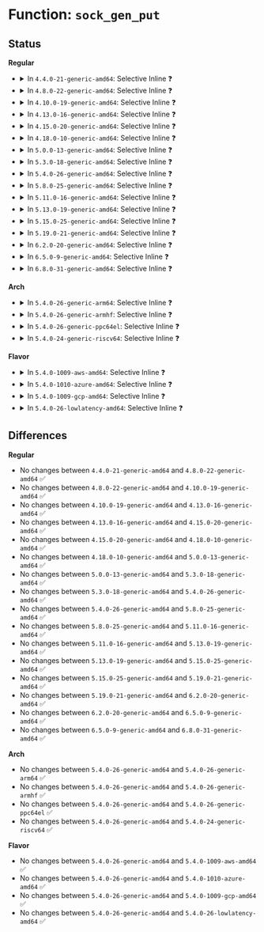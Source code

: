 # Function: <code>sock_gen_put</code>

## Status
<b>Regular</b>
<ul>
<li>
<details>
<summary>In <code>4.4.0-21-generic-amd64</code>: Selective Inline ❓</summary>

```c
void sock_gen_put(struct sock * sk)
```

```json
{
  "name": "sock_gen_put",
  "collision_type": "Unique Global",
  "inline_type": "Selective",
  "funcs": [
    {
      "addr": 18446744071586588544,
      "name": "sock_gen_put",
      "external": true,
      "loc": "net/ipv4/inet_hashtables.c:263",
      "file": "net/ipv4/inet_hashtables.c",
      "inline": "not declared, inlined",
      "caller_inline": [],
      "caller_func": [
        "net/ipv4/inet_hashtables.c:sock_edemux",
        "net/ipv4/inet_hashtables.c:__inet_lookup_established",
        "net/ipv6/inet6_hashtables.c:__inet6_lookup_established"
      ]
    }
  ],
  "symbols": [
    {
      "addr": 18446744071586588544,
      "name": "sock_gen_put",
      "section": ".text",
      "bind": "STB_GLOBAL",
      "size": 177
    }
  ]
}
```
</details>
</li>
<li>
<details>
<summary>In <code>4.8.0-22-generic-amd64</code>: Selective Inline ❓</summary>

```c
void sock_gen_put(struct sock * sk)
```

```json
{
  "name": "sock_gen_put",
  "collision_type": "Unique Global",
  "inline_type": "Selective",
  "funcs": [
    {
      "addr": 18446744071587030416,
      "name": "sock_gen_put",
      "external": true,
      "loc": "net/ipv4/inet_hashtables.c:248",
      "file": "net/ipv4/inet_hashtables.c",
      "inline": "not declared, inlined",
      "caller_inline": [],
      "caller_func": [
        "net/ipv4/inet_hashtables.c:__inet_lookup_established",
        "net/ipv4/inet_hashtables.c:sock_edemux",
        "net/ipv6/inet6_hashtables.c:__inet6_lookup_established"
      ]
    }
  ],
  "symbols": [
    {
      "addr": 18446744071587030416,
      "name": "sock_gen_put",
      "section": ".text",
      "bind": "STB_GLOBAL",
      "size": 172
    }
  ]
}
```
</details>
</li>
<li>
<details>
<summary>In <code>4.10.0-19-generic-amd64</code>: Selective Inline ❓</summary>

```c
void sock_gen_put(struct sock * sk)
```

```json
{
  "name": "sock_gen_put",
  "collision_type": "Unique Global",
  "inline_type": "Selective",
  "funcs": [
    {
      "addr": 18446744071587226528,
      "name": "sock_gen_put",
      "external": true,
      "loc": "net/ipv4/inet_hashtables.c:250",
      "file": "net/ipv4/inet_hashtables.c",
      "inline": "not declared, inlined",
      "caller_inline": [],
      "caller_func": [
        "net/ipv4/inet_hashtables.c:__inet_lookup_established",
        "net/ipv4/inet_hashtables.c:sock_edemux",
        "net/ipv6/inet6_hashtables.c:__inet6_lookup_established"
      ]
    }
  ],
  "symbols": [
    {
      "addr": 18446744071587226528,
      "name": "sock_gen_put",
      "section": ".text",
      "bind": "STB_GLOBAL",
      "size": 172
    }
  ]
}
```
</details>
</li>
<li>
<details>
<summary>In <code>4.13.0-16-generic-amd64</code>: Selective Inline ❓</summary>

```c
void sock_gen_put(struct sock * sk)
```

```json
{
  "name": "sock_gen_put",
  "collision_type": "Unique Global",
  "inline_type": "Selective",
  "funcs": [
    {
      "addr": 18446744071587358576,
      "name": "sock_gen_put",
      "external": true,
      "loc": "net/ipv4/inet_hashtables.c:247",
      "file": "net/ipv4/inet_hashtables.c",
      "inline": "not declared, inlined",
      "caller_inline": [],
      "caller_func": [
        "net/ipv4/inet_hashtables.c:__inet_lookup_established",
        "net/ipv4/inet_hashtables.c:sock_edemux",
        "net/ipv6/inet6_hashtables.c:__inet6_lookup_established"
      ]
    }
  ],
  "symbols": [
    {
      "addr": 18446744071587358576,
      "name": "sock_gen_put",
      "section": ".text",
      "bind": "STB_GLOBAL",
      "size": 141
    }
  ]
}
```
</details>
</li>
<li>
<details>
<summary>In <code>4.15.0-20-generic-amd64</code>: Selective Inline ❓</summary>

```c
void sock_gen_put(struct sock * sk)
```

```json
{
  "name": "sock_gen_put",
  "collision_type": "Unique Global",
  "inline_type": "Selective",
  "funcs": [
    {
      "addr": 18446744071587879232,
      "name": "sock_gen_put",
      "external": true,
      "loc": "net/ipv4/inet_hashtables.c:252",
      "file": "net/ipv4/inet_hashtables.c",
      "inline": "not declared, inlined",
      "caller_inline": [],
      "caller_func": [
        "net/ipv4/inet_hashtables.c:__inet_lookup_established",
        "net/ipv4/inet_hashtables.c:sock_edemux",
        "net/ipv6/inet6_hashtables.c:__inet6_lookup_established"
      ]
    }
  ],
  "symbols": [
    {
      "addr": 18446744071587879232,
      "name": "sock_gen_put",
      "section": ".text",
      "bind": "STB_GLOBAL",
      "size": 157
    }
  ]
}
```
</details>
</li>
<li>
<details>
<summary>In <code>4.18.0-10-generic-amd64</code>: Selective Inline ❓</summary>

```c
void sock_gen_put(struct sock * sk)
```

```json
{
  "name": "sock_gen_put",
  "collision_type": "Unique Global",
  "inline_type": "Selective",
  "funcs": [
    {
      "addr": 18446744071588222880,
      "name": "sock_gen_put",
      "external": true,
      "loc": "net/ipv4/inet_hashtables.c:366",
      "file": "net/ipv4/inet_hashtables.c",
      "inline": "not declared, inlined",
      "caller_inline": [],
      "caller_func": [
        "net/ipv4/inet_hashtables.c:__inet_lookup_established",
        "net/ipv4/inet_hashtables.c:sock_edemux",
        "net/ipv6/inet6_hashtables.c:__inet6_lookup_established"
      ]
    }
  ],
  "symbols": [
    {
      "addr": 18446744071588222880,
      "name": "sock_gen_put",
      "section": ".text",
      "bind": "STB_GLOBAL",
      "size": 158
    }
  ]
}
```
</details>
</li>
<li>
<details>
<summary>In <code>5.0.0-13-generic-amd64</code>: Selective Inline ❓</summary>

```c
void sock_gen_put(struct sock * sk)
```

```json
{
  "name": "sock_gen_put",
  "collision_type": "Unique Global",
  "inline_type": "Selective",
  "funcs": [
    {
      "addr": 18446744071588410112,
      "name": "sock_gen_put",
      "external": true,
      "loc": "net/ipv4/inet_hashtables.c:330",
      "file": "net/ipv4/inet_hashtables.c",
      "inline": "not declared, inlined",
      "caller_inline": [],
      "caller_func": [
        "net/core/filter.c:bpf_sk_release",
        "net/ipv4/inet_hashtables.c:__inet_lookup_established",
        "net/ipv4/inet_hashtables.c:sock_edemux",
        "net/ipv6/inet6_hashtables.c:__inet6_lookup_established"
      ]
    }
  ],
  "symbols": [
    {
      "addr": 18446744071588410112,
      "name": "sock_gen_put",
      "section": ".text",
      "bind": "STB_GLOBAL",
      "size": 158
    }
  ]
}
```
</details>
</li>
<li>
<details>
<summary>In <code>5.3.0-18-generic-amd64</code>: Selective Inline ❓</summary>

```c
void sock_gen_put(struct sock * sk)
```

```json
{
  "name": "sock_gen_put",
  "collision_type": "Unique Global",
  "inline_type": "Selective",
  "funcs": [
    {
      "addr": 18446744071588813888,
      "name": "sock_gen_put",
      "external": true,
      "loc": "net/ipv4/inet_hashtables.c:326",
      "file": "net/ipv4/inet_hashtables.c",
      "inline": "not declared, inlined",
      "caller_inline": [],
      "caller_func": [
        "net/core/filter.c:bpf_sk_release",
        "net/core/filter.c:bpf_sk_lookup",
        "net/ipv4/inet_hashtables.c:__inet_lookup_established",
        "net/ipv4/inet_hashtables.c:sock_edemux",
        "net/ipv6/inet6_hashtables.c:__inet6_lookup_established"
      ]
    }
  ],
  "symbols": [
    {
      "addr": 18446744071588813888,
      "name": "sock_gen_put",
      "section": ".text",
      "bind": "STB_GLOBAL",
      "size": 161
    }
  ]
}
```
</details>
</li>
<li>
<details>
<summary>In <code>5.4.0-26-generic-amd64</code>: Selective Inline ❓</summary>

```c
void sock_gen_put(struct sock * sk)
```

```json
{
  "name": "sock_gen_put",
  "collision_type": "Unique Global",
  "inline_type": "Selective",
  "funcs": [
    {
      "addr": 18446744071589037200,
      "name": "sock_gen_put",
      "external": true,
      "loc": "net/ipv4/inet_hashtables.c:326",
      "file": "net/ipv4/inet_hashtables.c",
      "inline": "not declared, inlined",
      "caller_inline": [],
      "caller_func": [
        "net/core/filter.c:bpf_sk_release",
        "net/core/filter.c:bpf_sk_lookup",
        "net/ipv4/inet_hashtables.c:__inet_lookup_established",
        "net/ipv4/inet_hashtables.c:sock_edemux",
        "net/ipv6/inet6_hashtables.c:__inet6_lookup_established"
      ]
    }
  ],
  "symbols": [
    {
      "addr": 18446744071589037200,
      "name": "sock_gen_put",
      "section": ".text",
      "bind": "STB_GLOBAL",
      "size": 161
    }
  ]
}
```
</details>
</li>
<li>
<details>
<summary>In <code>5.8.0-25-generic-amd64</code>: Selective Inline ❓</summary>

```c
void sock_gen_put(struct sock * sk)
```

```json
{
  "name": "sock_gen_put",
  "collision_type": "Unique Global",
  "inline_type": "Selective",
  "funcs": [
    {
      "addr": 18446744071589998672,
      "name": "sock_gen_put",
      "external": true,
      "loc": "net/ipv4/inet_hashtables.c:327",
      "file": "net/ipv4/inet_hashtables.c",
      "inline": "not declared, inlined",
      "caller_inline": [],
      "caller_func": [
        "net/core/sock.c:sock_pfree",
        "net/core/filter.c:bpf_sock_addr_sk_lookup_udp",
        "net/core/filter.c:bpf_sock_addr_sk_lookup_tcp",
        "net/core/filter.c:bpf_xdp_sk_lookup_tcp",
        "net/core/filter.c:bpf_xdp_sk_lookup_udp",
        "net/core/filter.c:bpf_sk_release",
        "net/core/filter.c:bpf_sk_lookup_udp",
        "net/core/filter.c:bpf_sk_lookup_tcp",
        "net/ipv4/inet_hashtables.c:__inet_lookup_established",
        "net/ipv4/inet_hashtables.c:sock_edemux",
        "net/ipv6/inet6_hashtables.c:__inet6_lookup_established"
      ]
    }
  ],
  "symbols": [
    {
      "addr": 18446744071589998672,
      "name": "sock_gen_put",
      "section": ".text",
      "bind": "STB_GLOBAL",
      "size": 249
    }
  ]
}
```
</details>
</li>
<li>
<details>
<summary>In <code>5.11.0-16-generic-amd64</code>: Selective Inline ❓</summary>

```c
void sock_gen_put(struct sock * sk)
```

```json
{
  "name": "sock_gen_put",
  "collision_type": "Unique Global",
  "inline_type": "Selective",
  "funcs": [
    {
      "addr": 18446744071590040960,
      "name": "sock_gen_put",
      "external": true,
      "loc": "net/ipv4/inet_hashtables.c:370",
      "file": "net/ipv4/inet_hashtables.c",
      "inline": "not declared, inlined",
      "caller_inline": [],
      "caller_func": [
        "net/core/sock.c:sock_pfree",
        "net/core/filter.c:bpf_sock_addr_sk_lookup_udp",
        "net/core/filter.c:bpf_sock_addr_sk_lookup_tcp",
        "net/core/filter.c:bpf_xdp_sk_lookup_tcp",
        "net/core/filter.c:bpf_xdp_sk_lookup_udp",
        "net/core/filter.c:bpf_sk_release",
        "net/core/filter.c:bpf_sk_lookup_udp",
        "net/core/filter.c:bpf_sk_lookup_tcp",
        "net/ipv4/inet_hashtables.c:__inet_lookup_established",
        "net/ipv4/inet_hashtables.c:sock_edemux",
        "net/ipv6/inet6_hashtables.c:__inet6_lookup_established"
      ]
    }
  ],
  "symbols": [
    {
      "addr": 18446744071590040960,
      "name": "sock_gen_put",
      "section": ".text",
      "bind": "STB_GLOBAL",
      "size": 249
    }
  ]
}
```
</details>
</li>
<li>
<details>
<summary>In <code>5.13.0-19-generic-amd64</code>: Selective Inline ❓</summary>

```c
void sock_gen_put(struct sock * sk)
```

```json
{
  "name": "sock_gen_put",
  "collision_type": "Unique Global",
  "inline_type": "Selective",
  "funcs": [
    {
      "addr": 18446744071589955152,
      "name": "sock_gen_put",
      "external": true,
      "loc": "net/ipv4/inet_hashtables.c:370",
      "file": "net/ipv4/inet_hashtables.c",
      "inline": "not declared, inlined",
      "caller_inline": [],
      "caller_func": [
        "net/core/sock.c:sock_pfree",
        "net/core/filter.c:bpf_sock_addr_sk_lookup_udp",
        "net/core/filter.c:bpf_sock_addr_sk_lookup_tcp",
        "net/core/filter.c:bpf_xdp_sk_lookup_tcp",
        "net/core/filter.c:bpf_xdp_sk_lookup_udp",
        "net/core/filter.c:bpf_sk_release",
        "net/core/filter.c:bpf_sk_lookup_udp",
        "net/core/filter.c:bpf_sk_lookup_tcp",
        "net/ipv4/inet_hashtables.c:__inet_lookup_established",
        "net/ipv4/inet_hashtables.c:sock_edemux",
        "net/ipv6/inet6_hashtables.c:__inet6_lookup_established"
      ]
    }
  ],
  "symbols": [
    {
      "addr": 18446744071589955152,
      "name": "sock_gen_put",
      "section": ".text",
      "bind": "STB_GLOBAL",
      "size": 249
    }
  ]
}
```
</details>
</li>
<li>
<details>
<summary>In <code>5.15.0-25-generic-amd64</code>: Selective Inline ❓</summary>

```c
void sock_gen_put(struct sock * sk)
```

```json
{
  "name": "sock_gen_put",
  "collision_type": "Unique Global",
  "inline_type": "Selective",
  "funcs": [
    {
      "addr": 18446744071590722352,
      "name": "sock_gen_put",
      "external": true,
      "loc": "net/ipv4/inet_hashtables.c:372",
      "file": "net/ipv4/inet_hashtables.c",
      "inline": "not declared, inlined",
      "caller_inline": [],
      "caller_func": [
        "net/core/sock.c:sock_pfree",
        "net/core/filter.c:bpf_sock_addr_sk_lookup_udp",
        "net/core/filter.c:bpf_sock_addr_sk_lookup_tcp",
        "net/core/filter.c:bpf_xdp_sk_lookup_tcp",
        "net/core/filter.c:bpf_xdp_sk_lookup_udp",
        "net/core/filter.c:bpf_sk_release",
        "net/core/filter.c:bpf_sk_lookup_udp",
        "net/core/filter.c:bpf_sk_lookup_tcp",
        "net/netfilter/nf_queue.c:nf_queue_entry_release_refs",
        "net/ipv4/inet_hashtables.c:__inet_lookup_established",
        "net/ipv4/inet_hashtables.c:sock_edemux",
        "net/ipv6/inet6_hashtables.c:__inet6_lookup_established"
      ]
    }
  ],
  "symbols": [
    {
      "addr": 18446744071590722352,
      "name": "sock_gen_put",
      "section": ".text",
      "bind": "STB_GLOBAL",
      "size": 249
    }
  ]
}
```
</details>
</li>
<li>
<details>
<summary>In <code>5.19.0-21-generic-amd64</code>: Selective Inline ❓</summary>

```c
void sock_gen_put(struct sock * sk)
```

```json
{
  "name": "sock_gen_put",
  "collision_type": "Unique Global",
  "inline_type": "Selective",
  "funcs": [
    {
      "addr": 18446744071592351248,
      "name": "sock_gen_put",
      "external": true,
      "loc": "net/ipv4/inet_hashtables.c:335",
      "file": "net/ipv4/inet_hashtables.c",
      "inline": "not declared, inlined",
      "caller_inline": [],
      "caller_func": [
        "net/core/filter.c:bpf_sk_release",
        "net/core/filter.c:bpf_sk_lookup",
        "net/core/filter.c:bpf_sk_lookup",
        "net/netfilter/nf_queue.c:nf_queue_entry_release_refs",
        "net/ipv4/inet_hashtables.c:__inet_lookup_established",
        "net/ipv4/inet_hashtables.c:sock_edemux",
        "net/ipv6/inet6_hashtables.c:__inet6_lookup_established"
      ]
    }
  ],
  "symbols": [
    {
      "addr": 18446744071592351248,
      "name": "sock_gen_put",
      "section": ".text",
      "bind": "STB_GLOBAL",
      "size": 307
    }
  ]
}
```
</details>
</li>
<li>
<details>
<summary>In <code>6.2.0-20-generic-amd64</code>: Selective Inline ❓</summary>

```c
void sock_gen_put(struct sock * sk)
```

```json
{
  "name": "sock_gen_put",
  "collision_type": "Unique Global",
  "inline_type": "Selective",
  "funcs": [
    {
      "addr": 18446744071594190736,
      "name": "sock_gen_put",
      "external": true,
      "loc": "net/ipv4/inet_hashtables.c:451",
      "file": "net/ipv4/inet_hashtables.c",
      "inline": "not declared, inlined",
      "caller_inline": [],
      "caller_func": [
        "net/core/filter.c:bpf_sk_release",
        "net/core/filter.c:bpf_sk_lookup",
        "net/core/filter.c:bpf_sk_lookup",
        "net/netfilter/nf_queue.c:nf_queue_entry_release_refs",
        "net/ipv4/inet_hashtables.c:__inet_lookup_established",
        "net/ipv4/inet_hashtables.c:sock_edemux",
        "net/ipv6/inet6_hashtables.c:__inet6_lookup_established"
      ]
    }
  ],
  "symbols": [
    {
      "addr": 18446744071594190736,
      "name": "sock_gen_put",
      "section": ".text",
      "bind": "STB_GLOBAL",
      "size": 307
    }
  ]
}
```
</details>
</li>
<li>
<details>
<summary>In <code>6.5.0-9-generic-amd64</code>: Selective Inline ❓</summary>

```c
void sock_gen_put(struct sock * sk)
```

```json
{
  "name": "sock_gen_put",
  "collision_type": "Unique Global",
  "inline_type": "Selective",
  "funcs": [
    {
      "addr": 18446744071594577840,
      "name": "sock_gen_put",
      "external": true,
      "loc": "net/ipv4/inet_hashtables.c:451",
      "file": "net/ipv4/inet_hashtables.c",
      "inline": "not declared, inlined",
      "caller_inline": [],
      "caller_func": [
        "net/core/filter.c:bpf_sk_release",
        "net/core/filter.c:bpf_sk_lookup",
        "net/core/filter.c:bpf_sk_lookup",
        "net/core/filter.c:__bpf_sk_lookup",
        "net/core/filter.c:__bpf_sk_lookup",
        "net/netfilter/nf_queue.c:nf_queue_entry_release_refs",
        "net/ipv4/inet_hashtables.c:__inet_lookup_established",
        "net/ipv4/inet_hashtables.c:sock_edemux",
        "net/ipv4/tcp_ipv4.c:bpf_iter_tcp_seq_stop",
        "net/ipv4/tcp_ipv4.c:bpf_iter_tcp_seq_next",
        "net/ipv4/tcp_ipv4.c:bpf_iter_tcp_realloc_batch",
        "net/ipv6/inet6_hashtables.c:__inet6_lookup_established"
      ]
    }
  ],
  "symbols": [
    {
      "addr": 18446744071594577840,
      "name": "sock_gen_put",
      "section": ".text",
      "bind": "STB_GLOBAL",
      "size": 307
    }
  ]
}
```
</details>
</li>
<li>
<details>
<summary>In <code>6.8.0-31-generic-amd64</code>: Selective Inline ❓</summary>

```c
void sock_gen_put(struct sock * sk)
```

```json
{
  "name": "sock_gen_put",
  "collision_type": "Unique Global",
  "inline_type": "Selective",
  "funcs": [
    {
      "addr": 18446744071595381520,
      "name": "sock_gen_put",
      "external": true,
      "loc": "net/ipv4/inet_hashtables.c:472",
      "file": "net/ipv4/inet_hashtables.c",
      "inline": "not declared, inlined",
      "caller_inline": [],
      "caller_func": [
        "net/core/filter.c:bpf_sk_release",
        "net/core/filter.c:bpf_sk_lookup",
        "net/core/filter.c:bpf_sk_lookup",
        "net/core/filter.c:__bpf_sk_lookup",
        "net/core/filter.c:__bpf_sk_lookup",
        "net/netfilter/nf_queue.c:nf_queue_entry_release_refs",
        "net/ipv4/inet_hashtables.c:__inet_lookup_established",
        "net/ipv4/inet_hashtables.c:sock_edemux",
        "net/ipv4/tcp_ipv4.c:bpf_iter_tcp_seq_stop",
        "net/ipv4/tcp_ipv4.c:bpf_iter_tcp_seq_next",
        "net/ipv4/tcp_ipv4.c:bpf_iter_tcp_realloc_batch",
        "net/ipv6/inet6_hashtables.c:__inet6_lookup_established"
      ]
    }
  ],
  "symbols": [
    {
      "addr": 18446744071595381520,
      "name": "sock_gen_put",
      "section": ".text",
      "bind": "STB_GLOBAL",
      "size": 307
    }
  ]
}
```
</details>
</li>
</ul>
<b>Arch</b>
<ul>
<li>
<details>
<summary>In <code>5.4.0-26-generic-arm64</code>: Selective Inline ❓</summary>

```c
void sock_gen_put(struct sock * sk)
```

```json
{
  "name": "sock_gen_put",
  "collision_type": "Unique Global",
  "inline_type": "Selective",
  "funcs": [
    {
      "addr": 18446603336502647104,
      "name": "sock_gen_put",
      "external": true,
      "loc": "net/ipv4/inet_hashtables.c:326",
      "file": "net/ipv4/inet_hashtables.c",
      "inline": "not declared, inlined",
      "caller_inline": [],
      "caller_func": [
        "net/core/filter.c:bpf_sk_release",
        "net/core/filter.c:bpf_sk_lookup",
        "net/ipv4/inet_hashtables.c:__inet_lookup_established",
        "net/ipv4/inet_hashtables.c:sock_edemux",
        "net/ipv6/inet6_hashtables.c:__inet6_lookup_established"
      ]
    }
  ],
  "symbols": [
    {
      "addr": 18446603336502647104,
      "name": "sock_gen_put",
      "section": ".text",
      "bind": "STB_GLOBAL",
      "size": 216
    }
  ]
}
```
</details>
</li>
<li>
<details>
<summary>In <code>5.4.0-26-generic-armhf</code>: Selective Inline ❓</summary>

```c
void sock_gen_put(struct sock * sk)
```

```json
{
  "name": "sock_gen_put",
  "collision_type": "Unique Global",
  "inline_type": "Selective",
  "funcs": [
    {
      "addr": 3235351156,
      "name": "sock_gen_put",
      "external": true,
      "loc": "net/ipv4/inet_hashtables.c:326",
      "file": "net/ipv4/inet_hashtables.c",
      "inline": "not declared, inlined",
      "caller_inline": [],
      "caller_func": [
        "net/core/filter.c:bpf_sk_release",
        "net/core/filter.c:bpf_sk_lookup",
        "net/ipv4/inet_hashtables.c:__inet_lookup_established",
        "net/ipv4/inet_hashtables.c:sock_edemux",
        "net/ipv6/inet6_hashtables.c:__inet6_lookup_established"
      ]
    }
  ],
  "symbols": [
    {
      "addr": 3235351156,
      "name": "sock_gen_put",
      "section": ".text",
      "bind": "STB_GLOBAL",
      "size": 236
    }
  ]
}
```
</details>
</li>
<li>
<details>
<summary>In <code>5.4.0-26-generic-ppc64el</code>: Selective Inline ❓</summary>

```c
void sock_gen_put(struct sock * sk)
```

```json
{
  "name": "sock_gen_put",
  "collision_type": "Unique Global",
  "inline_type": "Selective",
  "funcs": [
    {
      "addr": 13835058055296247552,
      "name": "sock_gen_put",
      "external": true,
      "loc": "net/ipv4/inet_hashtables.c:326",
      "file": "net/ipv4/inet_hashtables.c",
      "inline": "not declared, inlined",
      "caller_inline": [],
      "caller_func": [
        "net/core/filter.c:bpf_sk_release",
        "net/core/filter.c:bpf_sk_lookup",
        "net/ipv4/inet_hashtables.c:__inet_lookup_established",
        "net/ipv4/inet_hashtables.c:sock_edemux",
        "net/ipv6/inet6_hashtables.c:__inet6_lookup_established"
      ]
    }
  ],
  "symbols": [
    {
      "addr": 13835058055296247552,
      "name": "sock_gen_put",
      "section": ".text",
      "bind": "STB_GLOBAL",
      "size": 328
    }
  ]
}
```
</details>
</li>
<li>
<details>
<summary>In <code>5.4.0-24-generic-riscv64</code>: Selective Inline ❓</summary>

```c
void sock_gen_put(struct sock * sk)
```

```json
{
  "name": "sock_gen_put",
  "collision_type": "Unique Global",
  "inline_type": "Selective",
  "funcs": [
    {
      "addr": 18446743936278787822,
      "name": "sock_gen_put",
      "external": true,
      "loc": "net/ipv4/inet_hashtables.c:326",
      "file": "net/ipv4/inet_hashtables.c",
      "inline": "not declared, inlined",
      "caller_inline": [],
      "caller_func": [
        "net/core/filter.c:bpf_sk_release",
        "net/core/filter.c:bpf_sk_lookup",
        "net/ipv4/inet_hashtables.c:__inet_lookup_established",
        "net/ipv4/inet_hashtables.c:sock_edemux",
        "net/ipv6/inet6_hashtables.c:__inet6_lookup_established"
      ]
    }
  ],
  "symbols": [
    {
      "addr": 18446743936278787822,
      "name": "sock_gen_put",
      "section": ".text",
      "bind": "STB_GLOBAL",
      "size": 194
    }
  ]
}
```
</details>
</li>
</ul>
<b>Flavor</b>
<ul>
<li>
<details>
<summary>In <code>5.4.0-1009-aws-amd64</code>: Selective Inline ❓</summary>

```c
void sock_gen_put(struct sock * sk)
```

```json
{
  "name": "sock_gen_put",
  "collision_type": "Unique Global",
  "inline_type": "Selective",
  "funcs": [
    {
      "addr": 18446744071588643584,
      "name": "sock_gen_put",
      "external": true,
      "loc": "net/ipv4/inet_hashtables.c:326",
      "file": "net/ipv4/inet_hashtables.c",
      "inline": "not declared, inlined",
      "caller_inline": [],
      "caller_func": [
        "net/core/filter.c:bpf_sk_release",
        "net/core/filter.c:bpf_sk_lookup",
        "net/ipv4/inet_hashtables.c:__inet_lookup_established",
        "net/ipv4/inet_hashtables.c:sock_edemux",
        "net/ipv6/inet6_hashtables.c:__inet6_lookup_established"
      ]
    }
  ],
  "symbols": [
    {
      "addr": 18446744071588643584,
      "name": "sock_gen_put",
      "section": ".text",
      "bind": "STB_GLOBAL",
      "size": 161
    }
  ]
}
```
</details>
</li>
<li>
<details>
<summary>In <code>5.4.0-1010-azure-amd64</code>: Selective Inline ❓</summary>

```c
void sock_gen_put(struct sock * sk)
```

```json
{
  "name": "sock_gen_put",
  "collision_type": "Unique Global",
  "inline_type": "Selective",
  "funcs": [
    {
      "addr": 18446744071588355568,
      "name": "sock_gen_put",
      "external": true,
      "loc": "net/ipv4/inet_hashtables.c:326",
      "file": "net/ipv4/inet_hashtables.c",
      "inline": "not declared, inlined",
      "caller_inline": [],
      "caller_func": [
        "net/core/filter.c:bpf_sk_release",
        "net/core/filter.c:bpf_sk_lookup",
        "net/ipv4/inet_hashtables.c:__inet_lookup_established",
        "net/ipv4/inet_hashtables.c:sock_edemux",
        "net/ipv6/inet6_hashtables.c:__inet6_lookup_established"
      ]
    }
  ],
  "symbols": [
    {
      "addr": 18446744071588355568,
      "name": "sock_gen_put",
      "section": ".text",
      "bind": "STB_GLOBAL",
      "size": 161
    }
  ]
}
```
</details>
</li>
<li>
<details>
<summary>In <code>5.4.0-1009-gcp-amd64</code>: Selective Inline ❓</summary>

```c
void sock_gen_put(struct sock * sk)
```

```json
{
  "name": "sock_gen_put",
  "collision_type": "Unique Global",
  "inline_type": "Selective",
  "funcs": [
    {
      "addr": 18446744071589079760,
      "name": "sock_gen_put",
      "external": true,
      "loc": "net/ipv4/inet_hashtables.c:326",
      "file": "net/ipv4/inet_hashtables.c",
      "inline": "not declared, inlined",
      "caller_inline": [],
      "caller_func": [
        "net/core/filter.c:bpf_sk_release",
        "net/core/filter.c:bpf_sk_lookup",
        "net/ipv4/inet_hashtables.c:__inet_lookup_established",
        "net/ipv4/inet_hashtables.c:sock_edemux",
        "net/ipv6/inet6_hashtables.c:__inet6_lookup_established"
      ]
    }
  ],
  "symbols": [
    {
      "addr": 18446744071589079760,
      "name": "sock_gen_put",
      "section": ".text",
      "bind": "STB_GLOBAL",
      "size": 161
    }
  ]
}
```
</details>
</li>
<li>
<details>
<summary>In <code>5.4.0-26-lowlatency-amd64</code>: Selective Inline ❓</summary>

```c
void sock_gen_put(struct sock * sk)
```

```json
{
  "name": "sock_gen_put",
  "collision_type": "Unique Global",
  "inline_type": "Selective",
  "funcs": [
    {
      "addr": 18446744071589119184,
      "name": "sock_gen_put",
      "external": true,
      "loc": "net/ipv4/inet_hashtables.c:326",
      "file": "net/ipv4/inet_hashtables.c",
      "inline": "not declared, inlined",
      "caller_inline": [],
      "caller_func": [
        "net/core/filter.c:bpf_sk_release",
        "net/core/filter.c:bpf_sk_lookup",
        "net/ipv4/inet_hashtables.c:__inet_lookup_established",
        "net/ipv4/inet_hashtables.c:sock_edemux",
        "net/ipv6/inet6_hashtables.c:__inet6_lookup_established"
      ]
    }
  ],
  "symbols": [
    {
      "addr": 18446744071589119184,
      "name": "sock_gen_put",
      "section": ".text",
      "bind": "STB_GLOBAL",
      "size": 161
    }
  ]
}
```
</details>
</li>
</ul>

## Differences
<b>Regular</b>
<ul>
<li>
No changes between <code>4.4.0-21-generic-amd64</code> and <code>4.8.0-22-generic-amd64</code> ✅
</li>
<li>
No changes between <code>4.8.0-22-generic-amd64</code> and <code>4.10.0-19-generic-amd64</code> ✅
</li>
<li>
No changes between <code>4.10.0-19-generic-amd64</code> and <code>4.13.0-16-generic-amd64</code> ✅
</li>
<li>
No changes between <code>4.13.0-16-generic-amd64</code> and <code>4.15.0-20-generic-amd64</code> ✅
</li>
<li>
No changes between <code>4.15.0-20-generic-amd64</code> and <code>4.18.0-10-generic-amd64</code> ✅
</li>
<li>
No changes between <code>4.18.0-10-generic-amd64</code> and <code>5.0.0-13-generic-amd64</code> ✅
</li>
<li>
No changes between <code>5.0.0-13-generic-amd64</code> and <code>5.3.0-18-generic-amd64</code> ✅
</li>
<li>
No changes between <code>5.3.0-18-generic-amd64</code> and <code>5.4.0-26-generic-amd64</code> ✅
</li>
<li>
No changes between <code>5.4.0-26-generic-amd64</code> and <code>5.8.0-25-generic-amd64</code> ✅
</li>
<li>
No changes between <code>5.8.0-25-generic-amd64</code> and <code>5.11.0-16-generic-amd64</code> ✅
</li>
<li>
No changes between <code>5.11.0-16-generic-amd64</code> and <code>5.13.0-19-generic-amd64</code> ✅
</li>
<li>
No changes between <code>5.13.0-19-generic-amd64</code> and <code>5.15.0-25-generic-amd64</code> ✅
</li>
<li>
No changes between <code>5.15.0-25-generic-amd64</code> and <code>5.19.0-21-generic-amd64</code> ✅
</li>
<li>
No changes between <code>5.19.0-21-generic-amd64</code> and <code>6.2.0-20-generic-amd64</code> ✅
</li>
<li>
No changes between <code>6.2.0-20-generic-amd64</code> and <code>6.5.0-9-generic-amd64</code> ✅
</li>
<li>
No changes between <code>6.5.0-9-generic-amd64</code> and <code>6.8.0-31-generic-amd64</code> ✅
</li>
</ul>
<b>Arch</b>
<ul>
<li>
No changes between <code>5.4.0-26-generic-amd64</code> and <code>5.4.0-26-generic-arm64</code> ✅
</li>
<li>
No changes between <code>5.4.0-26-generic-amd64</code> and <code>5.4.0-26-generic-armhf</code> ✅
</li>
<li>
No changes between <code>5.4.0-26-generic-amd64</code> and <code>5.4.0-26-generic-ppc64el</code> ✅
</li>
<li>
No changes between <code>5.4.0-26-generic-amd64</code> and <code>5.4.0-24-generic-riscv64</code> ✅
</li>
</ul>
<b>Flavor</b>
<ul>
<li>
No changes between <code>5.4.0-26-generic-amd64</code> and <code>5.4.0-1009-aws-amd64</code> ✅
</li>
<li>
No changes between <code>5.4.0-26-generic-amd64</code> and <code>5.4.0-1010-azure-amd64</code> ✅
</li>
<li>
No changes between <code>5.4.0-26-generic-amd64</code> and <code>5.4.0-1009-gcp-amd64</code> ✅
</li>
<li>
No changes between <code>5.4.0-26-generic-amd64</code> and <code>5.4.0-26-lowlatency-amd64</code> ✅
</li>
</ul>
